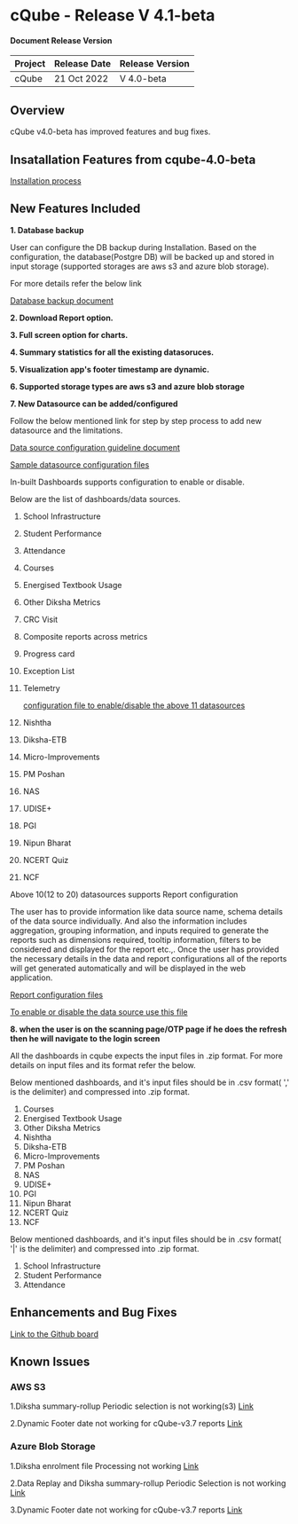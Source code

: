 # cQube - Release V 4.1-beta

#### Document Release Version

|Project    |Release Date    |Release Version|
|---------|----------------|------------------|
|cQube    | 21 Oct 2022 |V 4.0-beta    |

## Overview

cQube v4.0-beta  has improved features and bug fixes.

## Insatallation Features from cqube-4.0-beta

[Installation process](https://github.com/Sunbird-cQube/cQube_Edu/blob/cqube-v4.0-beta/README.md)

## New Features Included

**1. Database backup**

User can configure the DB backup during Installation.
Based on the configuration, the database(Postgre DB) will be backed up and stored in input storage (supported storages are aws s3 and azure blob storage).

For more details refer the below link

[Database backup document](https://docs.google.com/document/d/1eNVqwvEYE9YTTFBGmNnJJtqNJZU4lIfA/edit?usp=sharing&ouid=111398008183795839322&rtpof=true&sd=true)

**2. Download Report option.**

**3. Full screen option for charts.**

**4. Summary statistics for all the existing datasoruces.**

**5. Visualization app's footer timestamp are dynamic.**

**6. Supported storage types are aws s3 and azure blob storage**

**7. New Datasource can be added/configured**

Follow the below mentioned link for step by step process to add new datasource and the limitations.

[Data source configuration guideline document](https://drive.google.com/u/1/open?id=1gSJSQCOLG0wsWeBDq8T2a8F3n_kCJORU8hsPuaaGG-c)

[Sample datasource configuration files](https://drive.google.com/u/1/open?id=1WkMA_xOUp3ywta_baEtjPqc7GCg24v7aZuHp07zgcGM)

In-built Dashboards supports configuration to enable or disable.

Below are the list of dashboards/data sources.

1. School Infrastructure
2. Student Performance
3. Attendance
4. Courses
5. Energised Textbook Usage
6. Other Diksha Metrics
7. CRC Visit
8. Composite reports across metrics
9. Progress card
10. Exception List
11. Telemetry

    [configuration file to enable/disable the above 11 datasources](https://github.com/Sunbird-cQube/cQube_Edu/blob/cqube-v4.0-beta/devops/datasource_config.yml)

12. Nishtha
13. Diksha-ETB
14. Micro-Improvements
15. PM Poshan
16. NAS
17. UDISE+
18. PGI
19. Nipun Bharat
20. NCERT Quiz
21. NCF

Above 10(12 to 20) datasources supports Report configuration

The user has to provide information like data source name, schema details of the data source individually. And also the information includes aggregation, grouping information, and inputs required to generate the reports such as dimensions required, tooltip information, filters to be considered and displayed for the report etc.,. Once the user has provided the necessary details in the data and report configurations all of the reports will get generated automatically and will be displayed in the web application.

[Report configuration files](https://github.com/Sunbird-cQube/cQube_Edu/tree/cqube-v4.0-beta/apis/node-api/core/config/state)

[To enable or disable the data source use this file](https://drive.google.com/u/1/open?id=1fAq9I5ro4RC7IEoocaSwCKd3ArPA1gwp5-hAhuyMQQ0)

**8. when the user is on the scanning page/OTP page if he does the refresh then he will navigate to the login screen**

All the dashboards in cqube expects the input files in .zip format. For more details on input files and its format refer the below.

Below mentioned dashboards, and it's input files should be in .csv format( ',' is the delimiter) and compressed into .zip format.

1. Courses
2. Energised Textbook Usage
3. Other Diksha Metrics
4. Nishtha
5. Diksha-ETB
6. Micro-Improvements
7. PM Poshan
8. NAS
9. UDISE+
10. PGI
11. Nipun Bharat
12. NCERT Quiz
13. NCF

Below mentioned dashboards, and it's input files should be in .csv format( '|' is the delimiter) and compressed into .zip format.

1. School Infrastructure
2. Student Performance
3. Attendance

## **Enhancements and Bug Fixes** 
[Link to the Github board](https://github.com/orgs/Sunbird-cQube/projects/5/views/3?filterQuery=status%3A%22QA+Complete+%F0%9F%91%8C%F0%9F%8F%BD%22+milestone%3A%22cQube+4.0+Beta%22+status%3A)

## **Known Issues**

### **AWS S3**

1.Diksha summary-rollup Periodic selection is not working(s3)
[Link](https://github.com/Sunbird-cQube/community/issues/642)

2.Dynamic Footer date not working for cQube-v3.7 reports [Link](https://github.com/Sunbird-cQube/community/issues/478)

### **Azure Blob Storage**

1.Diksha enrolment file  Processing not working [Link](https://github.com/Sunbird-cQube/community/issues/656)

2.Data Replay and Diksha summary-rollup Periodic Selection is not working [Link](https://github.com/Sunbird-cQube/community/issues/632)

3.Dynamic Footer date not working for cQube-v3.7 reports [Link](https://github.com/Sunbird-cQube/community/issues/478)
